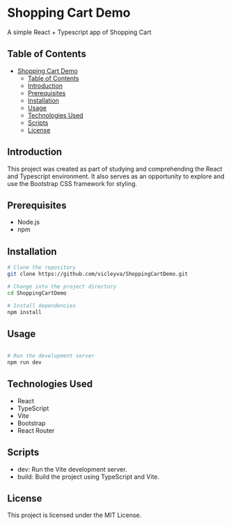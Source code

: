 # Shopping Cart Demo

A simple React + Typescript app of Shopping Cart 

## Table of Contents
- [Shopping Cart Demo](#shopping-cart-demo)
  - [Table of Contents](#table-of-contents)
  - [Introduction](#introduction)
  - [Prerequisites](#prerequisites)
  - [Installation](#installation)
  - [Usage](#usage)
  - [Technologies Used](#technologies-used)
  - [Scripts](#scripts)
  - [License](#license)

## Introduction

This project was created as part of studying and comprehending the React and Typescript environment. It also serves as an opportunity to explore and use the Bootstrap CSS framework for styling.

## Prerequisites

- Node.js
- npm

## Installation

```bash
# Clone the repository
git clone https://github.com/vicleyva/ShoppingCartDemo.git

# Change into the project directory
cd ShoppingCartDemo

# Install dependencies
npm install

```

## Usage

```bash

# Run the development server
npm run dev

```

## Technologies Used

- React
- TypeScript
- Vite
- Bootstrap
- React Router

## Scripts

- dev: Run the Vite development server.
- build: Build the project using TypeScript and Vite.
  
## License

This project is licensed under the MIT License.